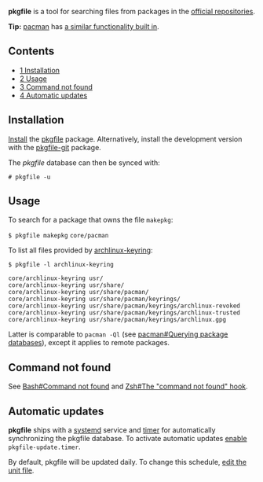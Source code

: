 **pkgfile** is a tool for searching files from packages in the [official repositories](/index.php/Official_repositories "Official repositories").

**Tip:** [pacman](https://www.archlinux.org/packages/?name=pacman) has [a similar functionality built in](/index.php/Pacman#Search_for_a_package_that_contains_a_specific_file "Pacman").

## Contents

*   [1 Installation](#Installation)
*   [2 Usage](#Usage)
*   [3 Command not found](#Command_not_found)
*   [4 Automatic updates](#Automatic_updates)

## Installation

[Install](/index.php/Install "Install") the [pkgfile](https://www.archlinux.org/packages/?name=pkgfile) package. Alternatively, install the development version with the [pkgfile-git](https://aur.archlinux.org/packages/pkgfile-git/) package.

The *pkgfile* database can then be synced with:

```
# pkgfile -u

```

## Usage

To search for a package that owns the file `makepkg`:

 `$ pkgfile makepkg`  `core/pacman` 

To list all files provided by [archlinux-keyring](https://www.archlinux.org/packages/?name=archlinux-keyring):

 `$ pkgfile -l archlinux-keyring` 
```
core/archlinux-keyring usr/
core/archlinux-keyring usr/share/
core/archlinux-keyring usr/share/pacman/
core/archlinux-keyring usr/share/pacman/keyrings/
core/archlinux-keyring usr/share/pacman/keyrings/archlinux-revoked
core/archlinux-keyring usr/share/pacman/keyrings/archlinux-trusted
core/archlinux-keyring usr/share/pacman/keyrings/archlinux.gpg
```

Latter is comparable to `pacman -Ql` (see [pacman#Querying package databases](/index.php/Pacman#Querying_package_databases "Pacman")), except it applies to remote packages.

## Command not found

See [Bash#Command not found](/index.php/Bash#Command_not_found "Bash") and [Zsh#The "command not found" hook](/index.php/Zsh#The_.22command_not_found.22_hook "Zsh").

## Automatic updates

**pkgfile** ships with a [systemd](/index.php/Systemd "Systemd") service and [timer](/index.php/Systemd/Timers "Systemd/Timers") for automatically synchronizing the pkgfile database. To activate automatic updates [enable](/index.php/Enable "Enable") `pkgfile-update.timer`.

By default, pkgfile will be updated daily. To change this schedule, [edit the unit file](/index.php/Systemd#Editing_provided_units "Systemd").